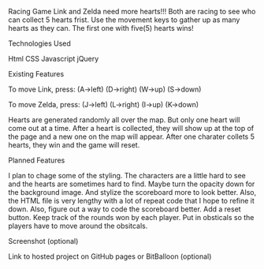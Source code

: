 Racing Game
Link and Zelda need more hearts!!! Both are racing to see who can collect 5 hearts frist. Use the movement keys to gather up as many hearts as they can. The first one with five(5) hearts wins!


Technologies Used

Html
CSS
Javascript
jQuery


Existing Features

To move Link, press:
(A->left)  (D->right)  (W->up)  (S->down)

To move Zelda, press:
(J->left)   (L->right)   (I->up)   (K->down)

Hearts are generated randomly all over the map. But only one heart will come out at a time. After a heart is collected, they will show up at the top of the page and a new one on the map will appear. After one charater collets 5 hearts, they win and the game will reset.


Planned Features

I plan to chage some of the styling. The characters are a little hard to see and the hearts are sometimes hard to find. Maybe turn the opacity down for the background image. And stylize the scoreboard more to look better. Also, the HTML file is very lengthy with a lot of repeat code that I hope to refine it down. Also, figure out a way to code the scoreboard better. Add a reset button. Keep track of the rounds won by each player. Put in obsticals so the players have to move around the obsitcals.


Screenshot (optional)

Link to hosted project on GitHub pages or BitBalloon (optional)